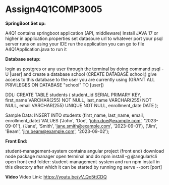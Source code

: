 # Assign4Q1COMP3005

**SpringBoot Set up:**

A4Q1 contains springboot application (API, middleware)
Install JAVA 17 or higher
in application.properties set datasoure url to whatever port your psql server runs on
using your IDE run the application you can go to file A4Q1Application.java to run it

**Database setup:** 

login as postgres or  any user through the terminal by doing command psql -U [user] and create a database school (CREATE DATABASE school;)
give access to this database to the user you are currently using (GRANT ALL PRIVILEGES ON DATABASE "school" TO [user])

DDL:
CREATE TABLE students
	(
		student_id		SERIAL PRIMARY KEY, 
		first_name		VARCHAR(255) NOT NULL, 
		last_name		VARCHAR(255) NOT NULL, 
		email			VARCHAR(255) UNIQUE NOT NULL,
		enrollment_date		DATE
	);

Sample Data:
INSERT INTO students (first_name, last_name, email, enrollment_date) VALUES
('John', 'Doe', 'john.doe@example.com', '2023-09-01'),
('Jane', 'Smith', 'jane.smith@example.com', '2023-09-01'),
('Jim', 'Beam', 'jim.beam@example.com', '2023-09-02');

**Front End:**

student-management-system contains angular project (front end)
download node package manager
open terminal and do npm install -g @angular/cli
open front end folder: student-management-system
and run npm install in this directory 
after which it can be started by running ng serve --port [port]

**Video**
Video Link: https://youtu.be/vV_Qo5ttCDQ
